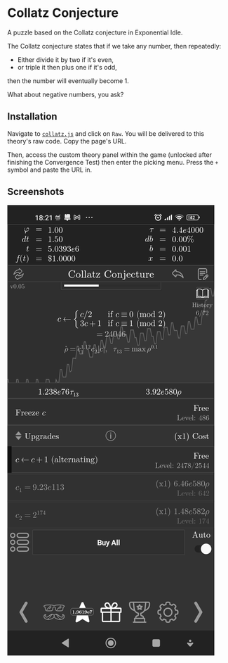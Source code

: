 # Collatz Conjecture

A puzzle based on the Collatz conjecture in Exponential Idle.

The Collatz conjecture states that if we take any number, then repeatedly:

- Either divide it by two if it's even,
- or triple it then plus one if it's odd,

then the number will eventually become 1.

What about negative numbers, you ask?

## Installation

Navigate to [`collatz.js`](./collatz.js) and click on `Raw`. You will be
delivered to this theory's raw code. Copy the page's URL.

Then, access the custom theory panel within the game (unlocked after finishing
the Convergence Test) then enter the picking menu. Press the `+` symbol and
paste the URL in.

## Screenshots

![ss0](screenshots/09.jpg 'Collatz Conjecture')

